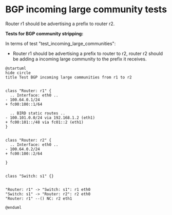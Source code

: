 # BGP incoming large community tests

Router r1 should be advertising a prefix to router r2.

**Tests for BGP community stripping:**

In terms of test "test_incoming_large_communities":
  - Router r1 should be advertising a prefix to router to r2, router r2 should be adding a incoming large community to the prefix it receives.


```plantuml
@startuml
hide circle
title Test BGP incoming large communities from r1 to r2


class "Router: r1" {
  .. Interface: eth0 ..
- 100.64.0.1/24
+ fc00:100::1/64

  .. BIRD static routes ..
- 100.101.0.0/24 via 192.168.1.2 (eth1)
+ fc00:101::/48 via fc01::2 (eth1)
}


class "Router: r2" {
  .. Interface: eth0 ..
- 100.64.0.2/24
+ fc00:100::2/64

}


class "Switch: s1" {}


"Router: r1" -> "Switch: s1": r1 eth0
"Switch: s1" -> "Router: r2": r2 eth0
"Router: r1" --() NC: r2 eth1

@enduml
```
